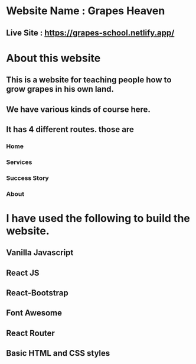 # Website Name : Grapes Heaven
## Live Site : https://grapes-school.netlify.app/

# About this website
## This is a website for teaching people how to grow grapes in his own land.
## We have various kinds of course here.
## It has 4 different routes. those are 
### Home
### Services
### Success Story
### About

# I have used the following to build the website.
## Vanilla Javascript
## React JS
## React-Bootstrap
## Font Awesome
## React Router
## Basic HTML and CSS styles

